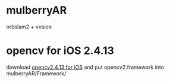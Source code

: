 # mulberryAR
orbslam2 + vvsion

# opencv for iOS 2.4.13
download [opencv2.4.13 for iOS](https://sourceforge.net/projects/opencvlibrary/files/opencv-ios/2.4.13/opencv2.framework.zip/download) and put opencv2.framework into mulberryAR/Framework/
